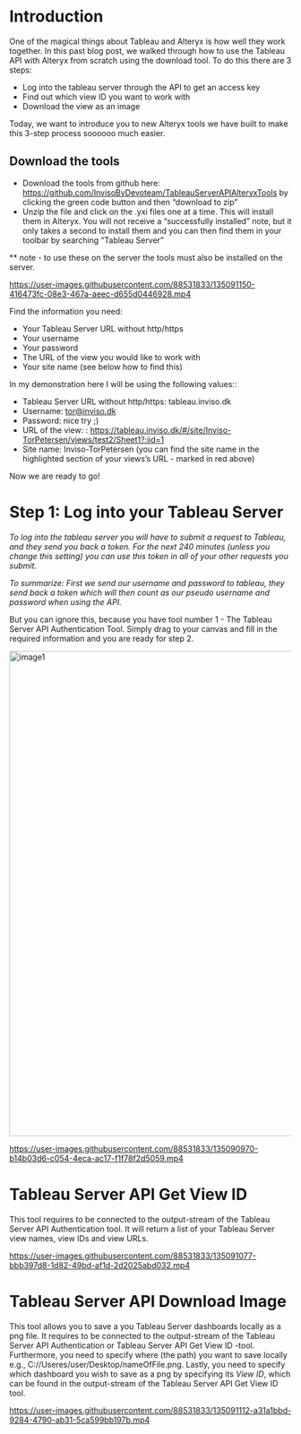 # Introduction

One of the magical things about Tableau and Alteryx is how well they work together. In this past blog post, we walked through how to use the Tableau API with Alteryx from scratch using the download tool. To do this there are 3 steps: 

* Log into the tableau server through the API to get an access key
* Find out which view ID you want to work with
* Download the view as an image

Today, we want to introduce you to new Alteryx tools we have built to make this 3-step process soooooo much easier.


## Download the tools
* Download the tools from github here: https://github.com/InvisoByDevoteam/TableauServerAPIAlteryxTools by clicking the green code button and then “download to zip”
* Unzip the file and click on the .yxi files one at a time. This will install them in Alteryx. You will not receive a “successfully installed” note, but it only takes a second to install them and you can then find them in your toolbar by searching “Tableau Server”

** note - to use these on the server the tools must also be installed on the server.

https://user-images.githubusercontent.com/88531833/135091150-416473fc-08e3-467a-aeec-d655d0446928.mp4


Find the information you need: 

* Your Tableau Server URL without http/https
* Your username
* Your password
* The URL of the view you would like to work with
* Your site name (see below how to find this)

 In my demonstration here I will be using the following values::
* Tableau Server URL without http/https: tableau.inviso.dk
* Username: tor@inviso.dk
* Password: nice try ;)
* URL of the view: : https://tableau.inviso.dk/#/site/Inviso-TorPetersen/views/test2/Sheet1?:iid=1
* Site name: Inviso-TorPetersen (you can find the site name in the highlighted section of your views’s URL - marked in red above)


Now we are ready to go! 



# Step 1: Log into your Tableau Server

*To log into the tableau server you will have to submit a request to Tableau, and they send you back a token. For the next 240 minutes (unless you change this     setting) you can use this token in all of your other requests you submit.*

*To summarize: First we send our username and password to tableau, they send back a token which will then count as our pseudo username and password when using     the API.*
 
But you can ignore this, because you have tool number 1 - The Tableau Server API Authentication Tool. Simply drag to your canvas and fill in the required information and you are ready for step 2. 

<img width="866" alt="image1" src="https://user-images.githubusercontent.com/88531833/135097745-855d20a1-f66e-49d1-a5b3-0432e772087b.png">


https://user-images.githubusercontent.com/88531833/135090970-b14b03d6-c054-4eca-ac17-f1f78f2d5059.mp4



# Tableau Server API Get View ID 

This tool requires to be connected to the output-stream of the Tableau Server API Authentication tool. It will return a list of your Tableau Server view names, view IDs and view URLs. 

https://user-images.githubusercontent.com/88531833/135091077-bbb397d8-1d82-49bd-af1d-2d2025abd032.mp4



# Tableau Server API Download Image 


This tool allows you to save a you Tableau Server dashboards locally as a png file. It requires to be connected to the output-stream of the Tableau Server API Authentication or Tableau Server API Get View ID -tool. Furthermore, you need to specify where (the path) you want to save locally e.g., C://Useres/user/Desktop/nameOfFile.png. Lastly, you need to specify which dashboard you wish to save as a png by specifying its _View ID_, which can be found in the output-stream of the Tableau Server API Get View ID tool. 



https://user-images.githubusercontent.com/88531833/135091112-a31a1bbd-9284-4790-ab31-5ca599bb197b.mp4

